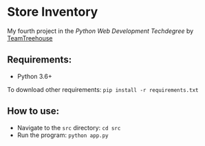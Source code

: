 # Store Inventory

My fourth project in the *Python Web Development Techdegree* by [TeamTreehouse](https://join.teamtreehouse.com/techdegree/)

## Requirements:
+ Python 3.6+

To download other requirements: `pip install -r requirements.txt`

## How to use:
+ Navigate to the `src` directory: `cd src`
+ Run the program: `python app.py`
